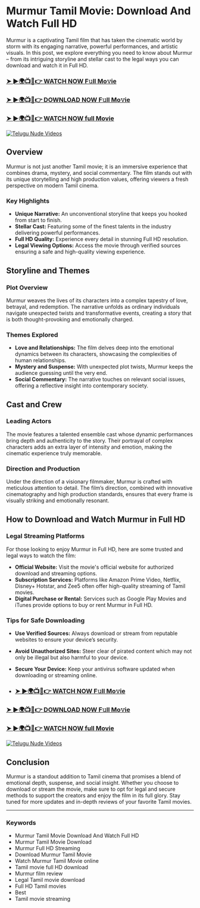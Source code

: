 # Murmur Tamil Movie: Download And Watch Full HD

Murmur is a captivating Tamil film that has taken the cinematic world by storm with its engaging narrative, powerful performances, and artistic visuals. In this post, we explore everything you need to know about Murmur – from its intriguing storyline and stellar cast to the legal ways you can download and watch it in Full HD.

<h3><a href="https://jioupload.com/E9Qz9A2WzOL2">➤ ►🌍📺📱👉 WATCH NOW F𝚞ll Mo𝚟ie</a></h3>
 
 <h3><a href="https://jioupload.com/E9Qz9A2WzOL2">➤ ►🌍📺📱👉 DOWNLOAD NOW F𝚞ll Mo𝚟ie</a></h3>
 
 <h3><a href="https://jioupload.com/E9Qz9A2WzOL2">➤ ►🌍📺📱👉 WATCH NOW full Movie</a></h3>
 
[![Telugu Nude Videos](https://i.imgur.com/dJHk4Zq.gif)](https://jioupload.com/E9Qz9A2WzOL2)

## Overview

Murmur is not just another Tamil movie; it is an immersive experience that combines drama, mystery, and social commentary. The film stands out with its unique storytelling and high production values, offering viewers a fresh perspective on modern Tamil cinema.

### Key Highlights
- **Unique Narrative:** An unconventional storyline that keeps you hooked from start to finish.
- **Stellar Cast:** Featuring some of the finest talents in the industry delivering powerful performances.
- **Full HD Quality:** Experience every detail in stunning Full HD resolution.
- **Legal Viewing Options:** Access the movie through verified sources ensuring a safe and high-quality viewing experience.

## Storyline and Themes

### Plot Overview

Murmur weaves the lives of its characters into a complex tapestry of love, betrayal, and redemption. The narrative unfolds as ordinary individuals navigate unexpected twists and transformative events, creating a story that is both thought-provoking and emotionally charged.

### Themes Explored
- **Love and Relationships:** The film delves deep into the emotional dynamics between its characters, showcasing the complexities of human relationships.
- **Mystery and Suspense:** With unexpected plot twists, Murmur keeps the audience guessing until the very end.
- **Social Commentary:** The narrative touches on relevant social issues, offering a reflective insight into contemporary society.

## Cast and Crew

### Leading Actors

The movie features a talented ensemble cast whose dynamic performances bring depth and authenticity to the story. Their portrayal of complex characters adds an extra layer of intensity and emotion, making the cinematic experience truly memorable.

### Direction and Production

Under the direction of a visionary filmmaker, Murmur is crafted with meticulous attention to detail. The film’s direction, combined with innovative cinematography and high production standards, ensures that every frame is visually striking and emotionally resonant.

## How to Download and Watch Murmur in Full HD

### Legal Streaming Platforms

For those looking to enjoy Murmur in Full HD, here are some trusted and legal ways to watch the film:
- **Official Website:** Visit the movie's official website for authorized download and streaming options.
- **Subscription Services:** Platforms like Amazon Prime Video, Netflix, Disney+ Hotstar, and Zee5 often offer high-quality streaming of Tamil movies.
- **Digital Purchase or Rental:** Services such as Google Play Movies and iTunes provide options to buy or rent Murmur in Full HD.

### Tips for Safe Downloading

- **Use Verified Sources:** Always download or stream from reputable websites to ensure your device’s security.
- **Avoid Unauthorized Sites:** Steer clear of pirated content which may not only be illegal but also harmful to your device.
- **Secure Your Device:** Keep your antivirus software updated when downloading or streaming online.

- <h3><a href="https://jioupload.com/E9Qz9A2WzOL2">➤ ►🌍📺📱👉 WATCH NOW F𝚞ll Mo𝚟ie</a></h3>
 
 <h3><a href="https://jioupload.com/E9Qz9A2WzOL2">➤ ►🌍📺📱👉 DOWNLOAD NOW F𝚞ll Mo𝚟ie</a></h3>
 
 <h3><a href="https://jioupload.com/E9Qz9A2WzOL2">➤ ►🌍📺📱👉 WATCH NOW full Movie</a></h3>
 
[![Telugu Nude Videos](https://i.imgur.com/dJHk4Zq.gif)](https://jioupload.com/E9Qz9A2WzOL2)

## Conclusion

Murmur is a standout addition to Tamil cinema that promises a blend of emotional depth, suspense, and social insight. Whether you choose to download or stream the movie, make sure to opt for legal and secure methods to support the creators and enjoy the film in its full glory. Stay tuned for more updates and in-depth reviews of your favorite Tamil movies.

---

### Keywords
- Murmur Tamil Movie Download And Watch Full HD
- Murmur Tamil Movie Download
- Murmur Full HD Streaming
- Download Murmur Tamil Movie
- Watch Murmur Tamil Movie online
- Tamil movie full HD download
- Murmur film review
- Legal Tamil movie download
- Full HD Tamil movies
- Best
-  Tamil movie streaming
